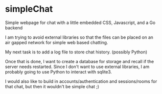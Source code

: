 # simpleChat
Simple webpage for chat with a little embedded CSS, Javascript, and a Go backend

I am trying to avoid external libraries so that the files can be placed on an air gapped
network for simple web based chatting.

My next task is to add a log file to store chat history. (possibly Python)

Once that is done, I want to create a database for storage and recall if the server needs restarted.
Since I don't want to use external libraries, I am probably going to use Python to interact with
sqlite3.

I would also like to build in accounts/authentication and sessions/rooms for that chat, but then it wouldn't be simple chat ;)

